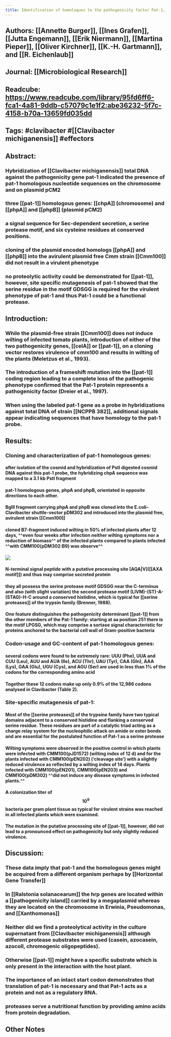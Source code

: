 ```yaml
---
title: Identification of homologues to the pathogenicity factor Pat-1, a putative serine protease of Clavibacter michiganensis subsp. michiganensis
---
```


## **Authors**: [[Annette Burger]], [[Ines Grafen]], [[Jutta Engemann]], [[Erik Niermann]], [[Martina Pieper]], [[Oliver Kirchner]], [[K.-H. Gartmann]], and [[R. Eichenlaub]]

## **Journal**: [[Microbiological Research]]

## **Readcube**: https://www.readcube.com/library/95fd6ff6-fca1-4a81-9ddb-c57079c1e1f2:abe36232-5f7c-4158-b70a-13659fd035dd

## **Tags**: #clavibacter #[[Clavibacter michiganensis]] #effectors

## **Abstract**:
### Hybridization of [[Clavibacter michiganensis]] total DNA against the pathogenicity gene pat-1 indicated the presence of pat-1 homologous nucleotide sequences on the chromosome and on plasmid pCM2

### three [[pat-1]] homologous genes: [[chpA]] (chromosome) and [[phpA]] and [[phpB]] (plasmid pCM2)

### a signal sequence for Sec-dependent secretion, a serine protease motif, and six cysteine residues at conserved positions.

### cloning of the plasmid encoded homologs [[phpA]] and [[phpB]] into the avirulent plasmid free Cmm strain [[Cmm100]] did not result in a virulent phenotype

### no proteolytic activity could be demonstrated for [[pat-1]], however, site specific mutagenesis of pat-1 showed that the serine residue in the motif GDSGG is required for the virulent phenotype of pat-1 and thus Pat-1 could be a functional protease.

## **Introduction**:
### While the plasmid-free strain [[Cmm100]] does not induce wilting of infected tomato plants, introduction of either of the two pathogenicity genes, [[celA]] or [[pat-1]], on a cloning vector restores virulence of cmm100 and results in wilting of the plants (Meletzus et al., 1993).

### The introduction of a frameshift mutation into the [[pat-1]] coding region leading to a complete loss of the pathogenic phenotype confirmed that the Pat-1 protein represents a pathogenicity factor (Dreier et al., 1997).

### When using the labeled pat-1 gene as a probe in hybridizations against total DNA of strain [[NCPPB  382]], additional signals appear indicating sequences that have homology to the pat-1 probe.

## **Results**:
### **Cloning and characterization of pat-1 homologous genes**:
#### after isolation of the cosmid and hybridization of PstI digested cosmid DNA against this pat-1 probe, the hybridizing chpA sequence was mapped to a 3.1 kb PstI fragment

#### pat-1 homologous genes, phpA and phpB, orientated in opposite directions to each other.

#### BglII fragment carrying phpA and phpB was cloned into the E.coli–Clavibacter shuttle-vector pDM302 and introduced into the plasmid free, avirulent strain [[Cmm100]]

#### cloned B7-fragment induced wilting in 50% of infected plants after 12 days, ^^even four weeks after infection neither wilting symptoms nor a reduction of biomass^^ of the infected plants compared to plants infected ^^with CMM100(pDM302:B9) was observe^^

#### ![](https://firebasestorage.googleapis.com/v0/b/firescript-577a2.appspot.com/o/imgs%2Fapp%2FQualifying_Exam%2FGAaKxz1eOi.png?alt=media&token=9e2af3f4-97fa-4897-b45b-0bf1a19232a4)

#### N-terminal signal peptide with a putative processing site [AQA|V]([[AXA motif]]) and thus may comprise secreted protein

#### they all possess the serine protease motif GDSGG near the C-terminus and also (with slight variation) the second protease motif (LIVM)-(ST)-A-(STAG)-H-C around a conserved histidine, which is typical for [[serine proteases]] of the trypsin family (Brenner, 1988).

#### One feature distinguishes the pathogenicity determinant [[pat-1]] from the other members of the Pat-1 family: starting at aa position 251 there is the motif LPGSG, which may comprise a sortase signal characteristic for proteins anchored to the bacterial cell wall of Gram-positive bacteria

### **Codon-usage and GC-content of pat-1 homologous genes**:
#### several codons were found to be extremely rare: UUU (Phe), UUA and CUU (Leu), AUU and AUA (Ile), ACU (Thr), UAU (Tyr), CAA (Gln), AAA (Lys), GAA (Glu), UGU (Cys), and AGU (Ser) are used in less than 1% of the codons for the corresponding amino acid

#### Together these 12 codons make up only 0.9% of the 12,986 codons analysed in Clavibacter (Table 2).

### **Site-specific mutagenesis of pat-1**:
#### Most of the [[serine proteases]] of the trypsine family have two typical domains adjacent to a conserved histidine and flanking a conserved serine residue. These residues are part of a catalytic triad acting as a charge relay system for the nucleophilic attack on amide or ester bonds and are essential for the postulated function of Pat-1 as a serine protease

#### Wilting symptoms were observed in the positive control in which plants were infected with CMM100(pJD1572) (wilting index of 12 d) and for the plants infected with CMM100(pEN202) (‘cleavage site’) with a slightly reduced virulence as reflected by a wilting index of 14 days. Plants infected with CMM100(pEN201), CMM100(pEN203) and CMM100(pDM302) ^^did not induce any disease symptoms in infected plants.^^

#### A colonization titer of $$10^9$$ bacteria per gram plant tissue as typical for virulent strains was reached in all infected plants which were examined.

#### The mutation in the putative processing site of [[pat-1]], however, did not lead to a pronounced effect on pathogenicity but only slightly reduced virulence.

## **Discussion**:
### These data imply that pat-1 and the homologous genes might be acquired from a different organism perhaps by [[Horizontal Gene Transfer]]

### In [[Ralstonia solanacearum]] the hrp genes are located within a [[pathogenicity island]] carried by a megaplasmid whereas they are located on the chromosome in Erwinia, Pseudomonas, and [[Xanthomonas]]

### Neither did we find a proteolytical activity in the culture supernatant from [[Clavibacter michiganensis]] although different protease substrates were used (casein, azocasein, azocoll, chromogenic oligopeptides).

### Otherwise [[pat-1]] might have a specific substrate which is only present in the interaction with the host plant.

### The importance of an intact start codon demonstrates that translation of pat-1 is necessary and that Pat-1 acts as a protein and not as a regulatory RNA.

### proteases serve a nutritional function by providing amino acids from protein degradation.

## Other Notes
